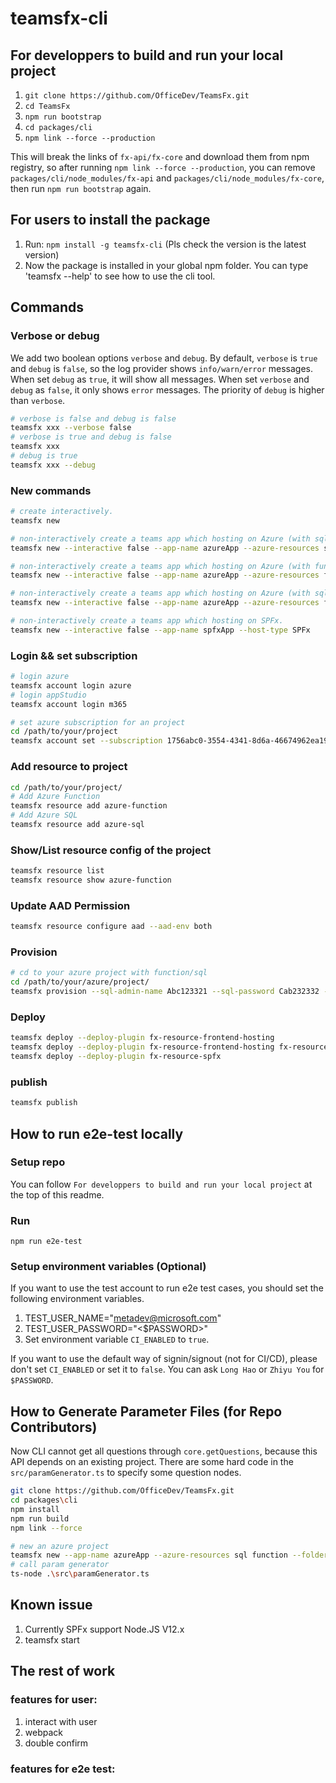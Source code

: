 # teamsfx-cli

## For developpers to build and run your local project

1. `git clone https://github.com/OfficeDev/TeamsFx.git`
2. `cd TeamsFx`
3. `npm run bootstrap`
4. `cd packages/cli`
5. `npm link --force --production`

This will break the links of `fx-api/fx-core` and download them from npm registry, so after running `npm link --force --production`, you can remove `packages/cli/node_modules/fx-api` and `packages/cli/node_modules/fx-core`, then run `npm run bootstrap` again. 

## For users to install the package
1. Run: `npm install -g teamsfx-cli` (Pls check the version is the latest version)
2. Now the package is installed in your global npm folder. You can type 'teamsfx --help' to see how to use the cli tool.

## Commands

### Verbose or debug

We add two boolean options `verbose` and `debug`. By default, `verbose` is `true` and `debug` is `false`, so the log provider shows `info/warn/error` messages. When set `debug` as `true`, it will show all messages. When set `verbose` and `debug` as `false`, it only shows `error` messages. The priority of `debug` is higher than `verbose`.

```bash
# verbose is false and debug is false
teamsfx xxx --verbose false
# verbose is true and debug is false
teamsfx xxx
# debug is true
teamsfx xxx --debug
```

### New commands

```bash
# create interactively.
teamsfx new

# non-interactively create a teams app which hosting on Azure (with sql).
teamsfx new --interactive false --app-name azureApp --azure-resources sql

# non-interactively create a teams app which hosting on Azure (with function).
teamsfx new --interactive false --app-name azureApp --azure-resources function

# non-interactively create a teams app which hosting on Azure (with sql and function).
teamsfx new --interactive false --app-name azureApp --azure-resources function sql

# non-interactively create a teams app which hosting on SPFx.
teamsfx new --interactive false --app-name spfxApp --host-type SPFx
```

### Login && set subscription

```bash
# login azure
teamsfx account login azure
# login appStudio
teamsfx account login m365

# set azure subscription for an project
cd /path/to/your/project
teamsfx account set --subscription 1756abc0-3554-4341-8d6a-46674962ea19
```

### Add resource to project

```bash
cd /path/to/your/project/
# Add Azure Function
teamsfx resource add azure-function
# Add Azure SQL
teamsfx resource add azure-sql
```

### Show/List resource config of the project
```bash
teamsfx resource list
teamsfx resource show azure-function
```

### Update AAD Permission
```bash
teamsfx resource configure aad --aad-env both
```
### Provision

```bash
# cd to your azure project with function/sql
cd /path/to/your/azure/project/
teamsfx provision --sql-admin-name Abc123321 --sql-password Cab232332 --sql-confirm-password Cab232332
```

### Deploy

```bash
teamsfx deploy --deploy-plugin fx-resource-frontend-hosting
teamsfx deploy --deploy-plugin fx-resource-frontend-hosting fx-resource-function
teamsfx deploy --deploy-plugin fx-resource-spfx
```

### publish

```bash
teamsfx publish
```

## How to run e2e-test locally

### Setup repo
You can follow `For developpers to build and run your local project` at the top of this readme.

### Run
`npm run e2e-test`

### Setup environment variables (Optional)
If you want to use the test account to run e2e test cases, you should set the following environment variables.

1. TEST_USER_NAME="metadev@microsoft.com"
2. TEST_USER_PASSWORD="<$PASSWORD>"
3. Set environment variable `CI_ENABLED` to `true`.

If you want to use the default way of signin/signout (not for CI/CD), please don't set `CI_ENABLED` or set it to `false`.
You can ask `Long Hao` or `Zhiyu You` for `$PASSWORD`.

## How to Generate Parameter Files (for Repo Contributors)

Now CLI cannot get all questions through `core.getQuestions`, because this API depends on an existing project. There are some hard code in the `src/paramGenerator.ts` to specify some question nodes.

```bash
git clone https://github.com/OfficeDev/TeamsFx.git
cd packages\cli
npm install
npm run build
npm link --force

# new an azure project
teamsfx new --app-name azureApp --azure-resources sql function --folder test-folder
# call param generator
ts-node .\src\paramGenerator.ts
```

## Known issue
1. Currently SPFx support Node.JS V12.x
2. teamsfx start

## The rest of work

### features for user:
1. interact with user
2. webpack
3. double confirm

### features for e2e test:
